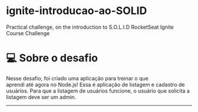 # ignite-introducao-ao-SOLID
Practical challenge, on the introduction to S.O.L.I.D RocketSeat Ignite Course Challenge

# 💻 Sobre o desafio

Nesse desafio, foi criado uma aplicação para treinar o que aprendi até agora no Node.js!
Essa é aplicação de listagem e cadastro de usuários. Para que a listagem de usuários funcione, o usuário que solicita a listagem deve ser um admin.
<hr>
